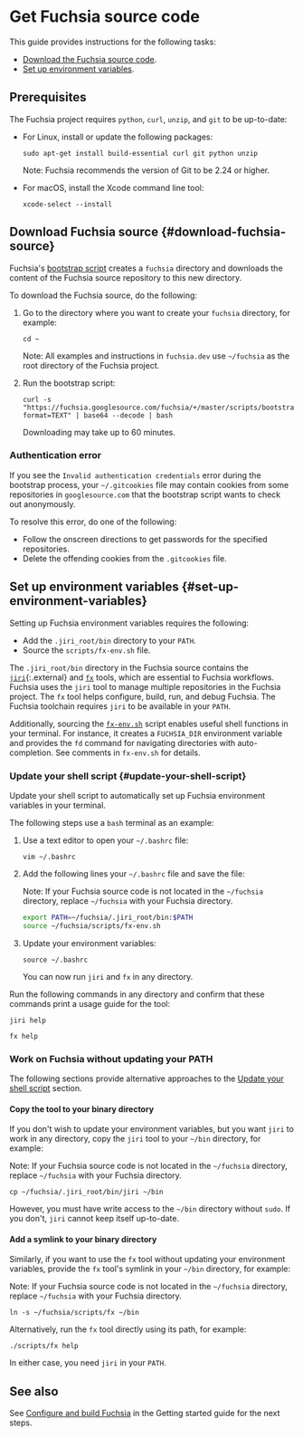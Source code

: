 # Get Fuchsia source code

This guide provides instructions for the following tasks:

*   [Download the Fuchsia source code](#download-fuchsia-source).
*   [Set up environment variables](#set-up-environment-variables).

## Prerequisites

The Fuchsia project requires `python`, `curl`, `unzip`, and `git` to be
up-to-date:

*   For Linux, install or update the following packages:

    ```posix-terminal
    sudo apt-get install build-essential curl git python unzip
    ```

    Note: Fuchsia recommends the version of Git to be 2.24 or higher.

*   For macOS, install the Xcode command line tool:

    ```posix-terminal
    xcode-select --install
    ```

## Download Fuchsia source {#download-fuchsia-source}

Fuchsia's [bootstrap script](/scripts/bootstrap) creates a `fuchsia` directory and downloads the
content of the Fuchsia source repository to this new directory.

To download the Fuchsia source, do the following:

1.  Go to the directory where you want to create your `fuchsia` directory, for
    example:

    ```posix-terminal
    cd ~
    ```

    Note: All examples and instructions in `fuchsia.dev` use `~/fuchsia` as the
    root directory of the Fuchsia project.

1.  Run the bootstrap script:

    ```posix-terminal
    curl -s "https://fuchsia.googlesource.com/fuchsia/+/master/scripts/bootstrap?format=TEXT" | base64 --decode | bash
    ```

    Downloading may take up to 60 minutes.

### Authentication error

If you see the `Invalid authentication credentials` error during the bootstrap
process, your `~/.gitcookies` file may contain cookies from some
repositories in `googlesource.com` that the bootstrap script
wants to check out anonymously.

To resolve this error, do one of the following:

*   Follow the onscreen directions to get passwords for the specified
    repositories.
*   Delete the offending cookies from the `.gitcookies` file.

## Set up environment variables {#set-up-environment-variables}

Setting up Fuchsia environment variables requires the following:

*   Add the `.jiri_root/bin` directory to your `PATH`.
*   Source the `scripts/fx-env.sh` file.

The `.jiri_root/bin` directory in the Fuchsia source contains
the [`jiri`](https://fuchsia.googlesource.com/jiri){:.external} and
[`fx`](/docs/development/build/fx.md) tools, which are essential to Fuchsia workflows.
Fuchsia uses the `jiri` tool to manage multiple repositories in the Fuchsia project.
The `fx` tool helps configure, build, run, and debug Fuchsia.
The Fuchsia toolchain requires `jiri` to be available in your `PATH`.

Additionally, sourcing the [`fx-env.sh`](/scripts/fx-env.sh) script
enables useful shell functions in your terminal. For
instance, it creates a `FUCHSIA_DIR` environment variable and
provides the `fd` command for navigating directories with auto-completion.
See comments in `fx-env.sh` for details.

### Update your shell script {#update-your-shell-script}

Update your shell script to automatically set up Fuchsia environment variables
in your terminal.

The following steps use a `bash` terminal as an example:

1.  Use a text editor to open your `~/.bashrc` file:

    ```posix-terminal
    vim ~/.bashrc
    ```

1.  Add the following lines your `~/.bashrc` file and save the file:

    Note: If your Fuchsia source code is not located in the `~/fuchsia` directory,
    replace `~/fuchsia` with your Fuchsia directory.

    ```sh
    export PATH=~/fuchsia/.jiri_root/bin:$PATH
    source ~/fuchsia/scripts/fx-env.sh
    ```

1.  Update your environment variables:

    ```posix-terminal
    source ~/.bashrc
    ```

    You can now run `jiri` and `fx` in any directory.

Run the following commands in any directory and confirm that these commands
print a usage guide for the tool:

```posix-terminal
jiri help
```

```posix-terminal
fx help
```

### Work on Fuchsia without updating your PATH

The following sections provide alternative approaches to the
[Update your shell script](#update-your-shell-script) section.

#### Copy the tool to your binary directory

If you don't wish to update your environment variables, but you want `jiri` to
work in any directory, copy the `jiri` tool to your `~/bin` directory, for
example:

Note: If your Fuchsia source code is not located in the `~/fuchsia` directory,
replace `~/fuchsia` with your Fuchsia directory.

```posix-terminal
cp ~/fuchsia/.jiri_root/bin/jiri ~/bin
```

However, you must have write access to the `~/bin` directory without `sudo`.
If you don't, `jiri` cannot keep itself up-to-date.

#### Add a symlink to your binary directory

Similarly, if you want to use the `fx` tool without updating your environment
variables, provide the `fx` tool's symlink in your `~/bin` directory, for
example:

Note: If your Fuchsia source code is not located in the `~/fuchsia` directory,
replace `~/fuchsia` with your Fuchsia directory.

```posix-terminal
ln -s ~/fuchsia/scripts/fx ~/bin
```

Alternatively, run the `fx` tool directly using its path, for example:

```posix-terminal
./scripts/fx help
```

In either case, you need `jiri` in your `PATH`.

## See also

See
[Configure and build Fuchsia](/docs/getting_started.md#configure-and-build-fuchsia)
in the Getting started guide for the next steps.
